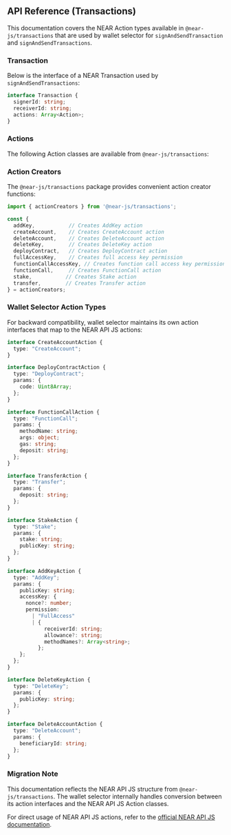 ## API Reference (Transactions)

This documentation covers the NEAR Action types available in `@near-js/transactions` that are used by wallet selector for `signAndSendTransaction` and `signAndSendTransactions`.

### Transaction

Below is the interface of a NEAR Transaction used by `signAndSendTransactions`:

```ts
interface Transaction {
  signerId: string;
  receiverId: string;
  actions: Array<Action>;
}
```

### Actions

The following Action classes are available from `@near-js/transactions`:

### Action Creators

The `@near-js/transactions` package provides convenient action creator functions:

```ts
import { actionCreators } from '@near-js/transactions';

const {
  addKey,           // Creates AddKey action
  createAccount,    // Creates CreateAccount action
  deleteAccount,    // Creates DeleteAccount action  
  deleteKey,        // Creates DeleteKey action
  deployContract,   // Creates DeployContract action
  fullAccessKey,    // Creates full access key permission
  functionCallAccessKey, // Creates function call access key permission
  functionCall,     // Creates FunctionCall action
  stake,           // Creates Stake action
  transfer,        // Creates Transfer action
} = actionCreators;
```

### Wallet Selector Action Types

For backward compatibility, wallet selector maintains its own action interfaces that map to the NEAR API JS actions:

```ts
interface CreateAccountAction {
  type: "CreateAccount";
}

interface DeployContractAction {
  type: "DeployContract";
  params: {
    code: Uint8Array;
  };
}

interface FunctionCallAction {
  type: "FunctionCall";
  params: {
    methodName: string;
    args: object;
    gas: string;
    deposit: string;
  };
}

interface TransferAction {
  type: "Transfer";
  params: {
    deposit: string;
  };
}

interface StakeAction {
  type: "Stake";
  params: {
    stake: string;
    publicKey: string;
  };
}  

interface AddKeyAction {
  type: "AddKey";
  params: {
    publicKey: string;
    accessKey: {
      nonce?: number;
      permission:
        | "FullAccess"
        | {
            receiverId: string;
            allowance?: string;
            methodNames?: Array<string>;
          };
    };
  };
}

interface DeleteKeyAction {
  type: "DeleteKey";
  params: {
    publicKey: string;
  };
}

interface DeleteAccountAction {
  type: "DeleteAccount";
  params: {
    beneficiaryId: string;
  };
}
```

### Migration Note

This documentation reflects the NEAR API JS structure from `@near-js/transactions`. The wallet selector internally handles conversion between its action interfaces and the NEAR API JS Action classes.

For direct usage of NEAR API JS actions, refer to the [official NEAR API JS documentation](https://near.github.io/near-api-js/modules/_near-js_transactions.actions.html).

